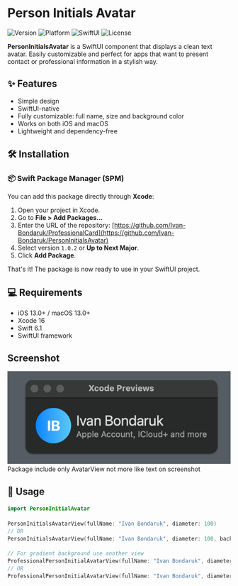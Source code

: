 # Person Initials Avatar

![Version](https://img.shields.io/badge/version-1.0.2-blue)
![Platform](https://img.shields.io/badge/platform-iOS%20%7C%20macOS-lightgrey)
![SwiftUI](https://img.shields.io/badge/SwiftUI-Compatible-brightgreen)
![License](https://img.shields.io/badge/license-MIT-green)

**PersonInitialsAvatar** is a SwiftUI component that displays a clean text avatar. Easily customizable and perfect for apps that want to present contact or professional information in a stylish way.

## ✨ Features

- Simple design
- SwiftUI-native
- Fully customizable: full name, size and background color
- Works on both iOS and macOS
- Lightweight and dependency-free

## 🛠 Installation

### 📦 Swift Package Manager (SPM)

You can add this package directly through **Xcode**:

1. Open your project in Xcode.
2. Go to **File > Add Packages...**
3. Enter the URL of the repository: [https://github.com/Ivan-Bondaruk/ProfessionalCard](https://github.com/Ivan-Bondaruk/PersonInitialsAvatar)
4. Select version `1.0.2` or **Up to Next Major**.
5. Click **Add Package**.

That's it! The package is now ready to use in your SwiftUI project.

## 💻 Requirements

- iOS 13.0+ / macOS 13.0+
- Xcode 16
- Swift 6.1
- SwiftUI framework

## Screenshot
![Screenshot](Images/PersonAvatarGradient.png)
Package include only AvatarView not more like text on screenshot
## 🧩 Usage

```swift
import PersonInitialAvatar

PersonInitialsAvatarView(fullName: "Ivan Bondaruk", diameter: 100)
// OR
PersonInitialsAvatarView(fullName: "Ivan Bondaruk", diameter: 100, backgroundColor: .secondary)

// For gradient background use another view
ProfessionalPersonInitialAvatarView(fullName: "Ivan Bondaruk", diameter: 100, gradientColors: [.purple, .secondary])
// OR
ProfessionalPersonInitialAvatarView(fullName: "Ivan Bondaruk", diameter: 100)
